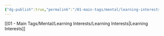 ```yaml
---
{"dg-publish":true,"permalink":"/01-main-tags/mental/learning-interests/math/math/"}
---
```


[[01 - Main Tags/Mental/Learning Interests/Learning Interests\|Learning Interests]]
